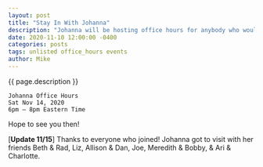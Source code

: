 ```yaml
---
layout: post
title: "Stay In With Johanna"
description: "Johanna will be hosting office hours for anybody who would like to say hello!"
date: 2020-11-10 12:00:00 -0400
categories: posts
tags: unlisted office_hours events
author: Mike
---
```


{{ page.description }}

    Johanna Office Hours
    Sat Nov 14, 2020
    6pm – 8pm Eastern Time

Hope to see you then!

[**Update 11/15**] Thanks to everyone who joined! Johanna got to visit with her friends Beth & Rad, Liz, Allison & Dan, Joe, Meredith & Bobby, & Ari & Charlotte.
